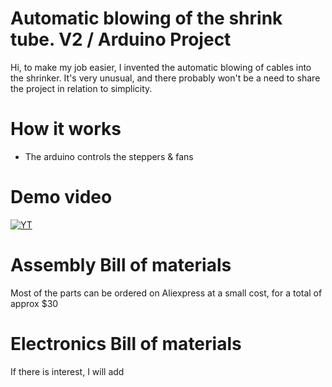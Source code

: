 # Automatic blowing of the shrink tube. V2 / Arduino Project
Hi, to make my job easier, I invented the automatic blowing of cables into the shrinker. 
It's very unusual, and there probably won't be a need to share the project in relation to simplicity.

# How it works
- The arduino controls the steppers & fans

# Demo video
[![YT](https://i9.ytimg.com/vi/dxG2Tn5qU2s/mq3.jpg?sqp=CMjG8IwG&rs=AOn4CLBjXWkiQcTc1UZle3t6WQ-RxFHGMA)](https://www.youtube.com/watch?v=dxG2Tn5qU2s&ab_channel=MarkRose)

# Assembly Bill of materials
Most of the parts can be ordered on Aliexpress at a small cost, for a total of approx $30

# Electronics Bill of materials
If there is interest, I will add
